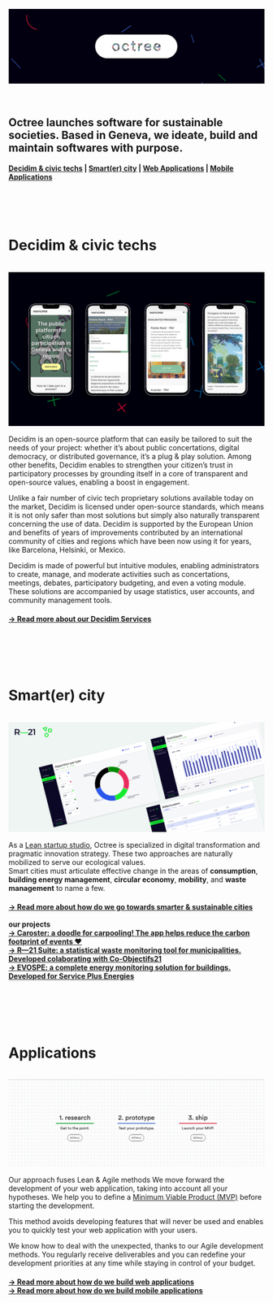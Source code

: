 <p align="center">
  <img src="https://raw.githubusercontent.com/octree-gva/.github/README/img/octree.png" alt="Octree launch software for sustainable societies" />
</p><br />

<h2 >
Octree launches software for sustainable societies. Based in Geneva, we ideate, build and maintain softwares with purpose.
</h2>
<h4>
<a href="https://octree.ch/en/decidim-civic-tech/">Decidim & civic techs</a> |
<a href="https://octree.ch/en/smart-city/">Smart(er) city</a> |
<a href="https://octree.ch/en/developpement-application-web/">Web Applications</a> |
<a href="https://octree.ch/en/mobile-applications/">Mobile Applications</a><br /><br />
</h4><br /><br />


# Decidim & civic techs

<br /><img src="https://github.com/octree-gva/meta/blob/main/decidim/static/participerge/mobile_participer_ge.svg?raw=true" /><br />

Decidim is an open-source platform that can easily be tailored to suit the needs of your project: whether it’s about public concertations, digital democracy, or distributed governance, it’s a plug & play solution. Among other benefits, Decidim enables to strengthen your citizen’s trust in participatory processes by grounding itself in a core of transparent and open-source values, enabling a boost in engagement.

Unlike a fair number of civic tech proprietary solutions available today on the market, Decidim is licensed under open-source standards, which means it is not only safer than most solutions but simply also naturally transparent concerning the use of data. Decidim is supported by the European Union and benefits of years of improvements contributed by an international community of cities and regions which have been now using it for years, like Barcelona, Helsinki, or Mexico.

Decidim is made of powerful but intuitive modules, enabling administrators to create, manage, and moderate activities such as concertations, meetings, debates, participatory budgeting, and even a voting module. These solutions are accompanied by usage statistics, user accounts, and community management tools.

<h4>
    <a href="https://octree.ch/en/decidim-civic-tech/">→ Read more about our Decidim Services </a>
</h4><br /><br /><br /><br />


# Smart(er) city

<br /><img src="https://github.com/octree-gva/meta/blob/main/smart-city/static/R21.jpg?raw=true" /><br />

As a <a href="https://octree.ch/en/startup-as-a-service/">Lean startup studio</a>, Octree is specialized in digital transformation and pragmatic innovation strategy. These two approaches are naturally mobilized to serve our ecological values.<br />
Smart cities must articulate effective change in the areas of **consumption**, **building energy management**, **circular economy**, **mobility**, and **waste management** to name a few.


<h4>
    <a href="https://octree.ch/en/smart-city/">→ Read more about how do we go towards smarter & sustainable cities </a><br /><br />
    our projects<br />
    <a href="https://caroster.io">→ Caroster: a doodle for carpooling! The app helps reduce the carbon footprint of events ❤️</a><br />
    <a href="https://r-21.ch">→ R—21 Suite: a statistical waste monitoring tool for municipalities. Developed colaborating with Co-Objectifs21</a><br />
    <a href="https://www.evospe.ch">→ EVOSPE: a complete energy monitoring solution for buildings. Developed for Service Plus Energies</a><br />
</h4><br /><br /><br /><br />


# Applications

<br /><img src="https://raw.githubusercontent.com/octree-gva/.github/README/img/lean.png"  alt="Quickly test your application, avoid developing features that will never be used" /><br />

Our approach fuses Lean & Agile methods
We move forward the development of your web application, taking into account all your hypotheses. We help you to define a <a href="https://octree.ch/en/go-to-market-fast/">Minimum Viable Product (MVP)</a> before starting the development. 

This method avoids developing features that will never be used and enables you to quickly test your web application with your users.

We know how to deal with the unexpected, thanks to our Agile development methods. You regularly receive deliverables and you can redefine your development priorities at any time while staying in control of your budget.

<h4>
    <a href="https://octree.ch/en/developpement-application-web/">→ Read more about how do we build <strong>web applications</strong></a><br />
    <a href="https://octree.ch/en/mobile-applications/">→ Read more about how do we build <strong>mobile applications</strong></a><br />
</h4><br /><br /><br /><br />
